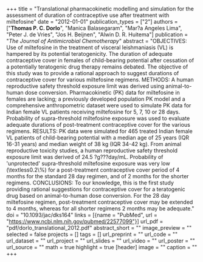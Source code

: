 +++
title = "Translational pharmacokinetic modelling and simulation for the assessment of duration of contraceptive use after treatment with miltefosine"
date = "2012-01-01"
publication_types = ["2"]
authors = ["**Thomas P. C. Dorlo**", "Manica Balasegaram", "Mar?a Angeles Lima", "Peter J. de Vries", "Jos H. Beijnen", "Alwin D. R. Huitema"]
publication = "_The Journal of Antimicrobial Chemotherapy_"
abstract = "OBJECTIVES: Use of miltefosine in the treatment of visceral leishmaniasis (VL) is hampered by its potential teratogenicity. The duration of adequate contraceptive cover in females of child-bearing potential after cessation of a potentially teratogenic drug therapy remains debated. The objective of this study was to provide a rational approach to suggest durations of contraceptive cover for various miltefosine regimens. METHODS: A human reproductive safety threshold exposure limit was derived using animal-to-human dose conversion. Pharmacokinetic (PK) data for miltefosine in females are lacking; a previously developed population PK model and a comprehensive anthropometric dataset were used to simulate PK data for Indian female VL patients receiving miltefosine for 5, 7, 10 or 28 days. Probability of supra-threshold miltefosine exposure was used to evaluate adequate durations of post-treatment contraceptive cover for the various regimens. RESULTS: PK data were simulated for 465 treated Indian female VL patients of child-bearing potential with a median age of 25 years (IQR 16-31 years) and median weight of 38 kg (IQR 34-42 kg). From animal reproductive toxicity studies, a human reproductive safety threshold exposure limit was derived of 24.5 ?g???day/mL. Probability of 'unprotected' supra-threshold miltefosine exposure was very low (\\textless0.2\\%) for a post-treatment contraceptive cover period of 4 months for the standard 28 day regimen, and of 2 months for the shorter regimens. CONCLUSIONS: To our knowledge, this is the first study providing rational suggestions for contraceptive cover for a teratogenic drug based on animal-to-human dose conversion. For the 28 day miltefosine regimen, post-treatment contraceptive cover may be extended to 4 months, whereas for all shorter regimens 2 months may be adequate."
doi = "10.1093/jac/dks164"
links = [{name = "PubMed", url = "https://www.ncbi.nlm.nih.gov/pubmed/22577099"}]
url_pdf = "pdf/dorlo_translational_2012.pdf"
abstract_short = ""
image_preview = ""
selected = false
projects = []
tags = []
url_preprint = ""
url_code = ""
url_dataset = ""
url_project = ""
url_slides = ""
url_video = ""
url_poster = ""
url_source = ""
math = true
highlight = true
[header]
image = ""
caption = ""
+++
